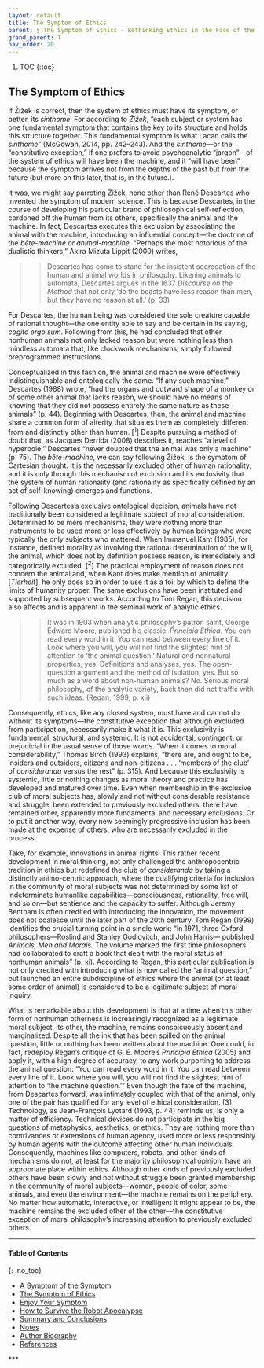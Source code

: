 ```yaml
---
layout: default
title: The Symptom of Ethics
parent: § The Symptom of Ethics - Rethinking Ethics in the Face of the Machine  
grand_parent: T
nav_order: 20 
---
```

<style>
.dont-break-out {
  /* These are technically the same, but use both */
  overflow-wrap: break-word;
  word-wrap: break-word;

     -ms-word-break: break-all;
  /* This is the dangerous one in WebKit, as it breaks things wherever */
  word-break: break-all;
  /* Instead use this non-standard one: */
  word-break: break-word;
}

.youtube-container {
    position: relative;
    width: 100%;
    height: 0;
    padding-bottom: 56.25%;
}
.youtube-video {
    position: absolute;
    top: 0;
    left: 0;
    width: 100%;
    height: 100%;
}

</style>

<div class="dont-break-out" markdown="1">

1. TOC
{:toc}

## The Symptom of Ethics
If Žižek is correct, then the system of ethics must have its symptom, or better, its *sinthome*. For according to *Žižek*, “each subject or system has one fundamental symptom that contains the key to its structure and holds this structure together. This fundamental symptom is what Lacan calls the *sinthome*” (McGowan, 2014, pp. 242–243). And the *sinthome*—or the “constitutive exception,” if one prefers to avoid psychoanalytic “jargon”—of the system of ethics will have been the machine, and it “will have been” because the symptom arrives not from the depths of the past but from the future (but more on this later, that is, in the future.).

It was, we might say parroting Žižek, none other than René Descartes who invented the symptom of modern science. This is because Descartes, in the course of developing his particular brand of philosophical self-reflection, cordoned off the human from its others, specifically the animal and the machine. In fact, Descartes executes this exclusion by associating the animal with the machine, introducing an influential concept—the doctrine of the *bête-machine or animal-machine.* “Perhaps the most notorious of the dualistic thinkers,” Akira Mizuta Lippit (2000) writes,

>> Descartes has come to stand for the insistent segregation of the human and animal worlds in philosophy. Likening animals to automata, Descartes argues in the 1637 *Discourse on the Method* that not only ‘do the beasts have less reason than men, but they have no reason at all.’ (p. 33)

For Descartes, the human being was considered the sole creature capable of rational thought—the one entity able to say and be certain in its saying, *cogito ergo sum*. Following from this, he had concluded that other nonhuman animals not only lacked reason but were nothing less than mindless automata that, like clockwork mechanisms, simply followed preprogrammed instructions.

Conceptualized in this fashion, the animal and machine were effectively indistinguishable and ontologically the same. “If any such machine,” Descartes (1988) wrote, “had the organs and outward shape of a monkey or of some other animal that lacks reason, we should have no means of knowing that they did not possess entirely the same nature as these animals” (p. 44). Beginning with Descartes, then, the animal and machine share a common form of alterity that situates them as completely different from and distinctly other than human. [<sup>1</sup>] Despite pursuing a method of doubt that, as Jacques Derrida (2008) describes it, reaches “a level of hyperbole,” Descartes “never doubted that the animal was only a machine” (p. 75). The *bête-machine*, we can say following Žižek, is the symptom of Cartesian thought. It is the necessarily excluded other of human rationality, and it is only through this mechanism of exclusion and its exclusivity that the system of human rationality (and rationality as specifically defined by an act of self-knowing) emerges and functions.

Following Descartes’s exclusive ontological decision, animals have not traditionally been considered a legitimate subject of moral consideration. Determined to be mere mechanisms, they were nothing more than instruments to be used more or less effectively by human beings who were typically the only subjects who mattered. When Immanuel Kant (1985), for instance, defined morality as involving the rational determination of the will, the animal, which does not by definition possess reason, is immediately and categorically excluded. [<sup>2</sup>] The practical employment of reason does not concern the animal and, when Kant does make mention of animality [*Tierheit*], he only does so in order to use it as a foil by which to define the limits of humanity proper. The same exclusions have been instituted and supported by subsequent works. According to Tom Regan, this decision also affects and is apparent in the seminal work of analytic ethics.

>> It was in 1903 when analytic philosophy’s patron saint, George Edward Moore, published his classic, *Principia Ethica*. You can read every word in it. You can read between every line of it. Look where you will, you will not find the slightest hint of attention to ‘the animal question.’ Natural and nonnatural properties, yes. Definitions and analyses, yes. The open-question argument and the method of isolation, yes. But so much as a word about non-human animals? No. Serious moral philosophy, of the analytic variety, back then did not traffic with such ideas. (Regan, 1999, p. xii)

Consequently, ethics, like any closed system, must have and cannot do without its symptoms—the constitutive exception that although excluded from participation, necessarily make it what it is. This exclusivity is fundamental, structural, and systemic. It is not accidental, contingent, or prejudicial in the usual sense of those words. “When it comes to moral considerability,” Thomas Birch (1993) explains, “there are, and ought to be, insiders and outsiders, citizens and non-citizens . . . ‘members of the club’ of *consideranda* versus the rest” (p. 315). And because this exclusivity is systemic, little or nothing changes as moral theory and practice has developed and matured over time. Even when membership in the exclusive club of moral subjects has, slowly and not without considerable resistance and struggle, been extended to previously excluded others, there have remained other, apparently more fundamental and necessary exclusions. Or to put it another way, every new seemingly progressive inclusion has been made at the expense of others, who are necessarily excluded in the process.

Take, for example, innovations in animal rights. This rather recent development in moral thinking, not only challenged the anthropocentric tradition in ethics but redefined the club of *consideranda* by taking a distinctly animo-centric approach, where the qualifying criteria for inclusion in the community of moral subjects was not determined by some list of indeterminate humanlike capabilities—consciousness, rationality, free will, and so on—but sentience and the capacity to suffer. Although Jeremy Bentham is often credited with introducing the innovation, the movement does not coalesce until the later part of the 20th century. Tom Regan (1999) identifies the crucial turning point in a single work: “In 1971, three Oxford philosophers—Roslind and Stanley Godlovitch, and John Harris— published *Animals, Men and Morals.* The volume marked the first time philosophers had collaborated to craft a book that dealt with the moral status of nonhuman animals” (p. xi). According to Regan, this particular publication is not only credited with introducing what is now called the “animal question,” but launched an entire subdiscipline of ethics where the animal (or at least some order of animal) is considered to be a legitimate subject of moral inquiry.

What is remarkable about this development is that at a time when this other form of nonhuman otherness is increasingly recognized as a legitimate moral subject, its other, the machine, remains conspicuously absent and marginalized. Despite all the ink that has been spilled on the animal question, little or nothing has been written about the machine. One could, in fact, redeploy Regan’s critique of G. E. Moore’s *Principia Ethica* (2005) and apply it, with a high degree of accuracy, to any work purporting to address the animal question: “You can read every word in it. You can read between every line of it. Look where you will, you will not find the slightest hint of attention to ‘the machine question.’” Even though the fate of the machine, from Descartes forward, was intimately coupled with that of the animal, only one of the pair has qualified for any level of ethical consideration. [3] Technology, as Jean-François Lyotard (1993, p. 44) reminds us, is only a matter of efficiency. Technical devices do not participate in the big questions of metaphysics, aesthetics, or ethics. They are nothing more than contrivances or extensions of human agency, used more or less responsibly by human agents with the outcome affecting other human individuals. Consequently, machines like computers, robots, and other kinds of mechanisms do not, at least for the majority philosophical opinion, have an appropriate place within ethics. Although other kinds of previously excluded others have been slowly and not without struggle been granted membership in the community of moral subjects—women, people of color, some animals, and even the environment—the machine remains on the periphery. No matter how automatic, interactive, or intelligent it might appear to be, the machine remains the excluded other of the other—the constitutive exception of moral philosophy’s increasing attention to previously excluded others.

***

#### Table of Contents
{: .no_toc}

<ul><li> <a href="/docs/T/The-Symptom-of-Ethics-Rethinking-Ethics-in-the-Face-of-the-Machine-1/">
A Symptom of the Symptom</a></li><li> <a href="/docs/T/The-Symptom-of-Ethics-Rethinking-Ethics-in-the-Face-of-the-Machine-2/">
The Symptom of Ethics</a></li><li> <a href="/docs/T/The-Symptom-of-Ethics-Rethinking-Ethics-in-the-Face-of-the-Machine-3/">
Enjoy Your Symptom</a></li><li> <a href="/docs/T/The-Symptom-of-Ethics-Rethinking-Ethics-in-the-Face-of-the-Machine-4/">
How to Survive the Robot Apocalypse</a></li><li> <a href="/docs/T/The-Symptom-of-Ethics-Rethinking-Ethics-in-the-Face-of-the-Machine-5/">
Summary and Conclusions</a></li><li> <a href="/docs/T/The-Symptom-of-Ethics-Rethinking-Ethics-in-the-Face-of-the-Machine-6/">
Notes</a></li><li> <a href="/docs/T/The-Symptom-of-Ethics-Rethinking-Ethics-in-the-Face-of-the-Machine-7/">
Author Biography</a></li><li> <a href="/docs/T/The-Symptom-of-Ethics-Rethinking-Ethics-in-the-Face-of-the-Machine-8/">
References</a></li></ul>
***

</div>
